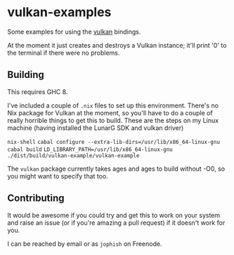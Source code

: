 # vulkan-examples

Some examples for using the
[vulkan](https://hackage.haskell.org/package/vulkan) bindings.

At the moment it just creates and destroys a Vulkan instance; it'll print '0'
to the terminal if there were no problems.

## Building

This requires GHC 8.

I've included a couple of `.nix` files to set up this environment. There's no
Nix package for Vulkan at the moment, so you'll have to do a couple of really
horrible things to get this to build. These are the steps on my Linux machine
(having installed the LunarG SDK and vulkan driver)

`nix-shell`
`cabal configure --extra-lib-dirs=/usr/lib/x86_64-linux-gnu`
`cabal build`
`LD_LIBRARY_PATH=/usr/lib/x86_64-linux-gnu ./dist/build/vulkan-example/vulkan-example`

The `vulkan` package currently takes ages and ages to build without -O0, so you
might want to specify that too.

## Contributing

It would be awesome if you could try and get this to work on your system and
raise an issue (or if you're amazing a pull request) if it doesn't work for
you.

I can be reached by email or as `jophish` on Freenode.
